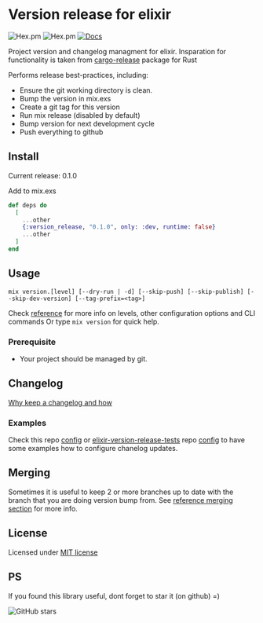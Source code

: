 # Version release for elixir
<!-- ![GitHub release (latest by date)](https://img.shields.io/github/v/release/bulld0zer/elixir-version-release) -->
![Hex.pm](https://img.shields.io/hexpm/v/version_release)
![Hex.pm](https://img.shields.io/hexpm/dt/version_release)
[![Docs](https://img.shields.io/badge/hex-docs-blue)](https://hexdocs.pm/version_release)

  Project version and changelog managment for elixir. Insparation for functionality is taken from [cargo-release](https://github.com/sunng87/cargo-release) package for Rust

  Performs release best-practices, including:

  * Ensure the git working directory is clean.
  * Bump the version in mix.exs
  * Create a git tag for this version
  * Run mix release (disabled by default)
  * Bump version for next development cycle
  * Push everything to github

## Install
Current release: 0.1.0

Add to mix.exs
```elixir
def deps do
  [
    ...other
    {:version_release, "0.1.0", only: :dev, runtime: false}
    ...other
  ]
end
```

## Usage
`mix version.[level] [--dry-run | -d] [--skip-push] [--skip-publish] [--skip-dev-version] [--tag-prefix=<tag>]`

Check [reference](/docs/REFERENCE.md) for more info on levels, other configuration options and CLI commands
Or type `mix version` for quick help.

### Prerequisite
* Your project should be managed by git.

## Changelog
[Why keep a changelog and how](https://keepachangelog.com/en/1.0.0/)

### Examples
Check this repo [config](/config/config.exs) or [elixir-version-release-tests](https://github.com/bulld0zer/elixir-version-release-tests/) repo [config](https://github.com/bulld0zer/elixir-version-release-tests/blob/master/config/config.exs) to have some examples how to configure chanelog updates.

## Merging
Sometimes it is useful to keep 2 or more branches up to date with the branch that you are doing version bump from.
See [reference merging section](/docs/REFERENCE.md#merge) for more info.

## License
Licensed under [MIT license](LICENSE)

## PS
If you found this library useful, dont forget to star it (on github) =)

![GitHub stars](https://img.shields.io/github/stars/bulld0zer/elixir-version-release?style=social)